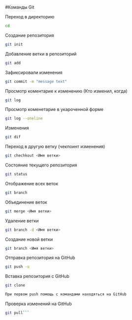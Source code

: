 #Команды Git

Переход в директорию
```sh
cd
```

Создание репозитория

```sh
git init
```
Добавление ветки в репозиторий
```sh
git add
```

Зафиксировали изменения
```sh
git commit -m "message text"
```

Просмотр коментарие к изменению (Кто изменил, когда)
```sh
git log
```

Просмотр коменетарие в укароченной форме
```sh
git log --oneline
```
Изменения
```sh
git dif
```
Переход в другую ветку (чекпоинт изменения)
```sh
git chechkout <Имя ветки>
```
Состояние текущего репозитория
```sh
git status
```
Отображение всех веток
```sh
git branch
```
Объединение веток
```sh
git merge <Имя ветки>
```
Удаление ветки
```sh
git branch -d <Имя ветки>
```
 Создание новой ветки
 ```sh
 git branch <Имя ветки>
 ```
 Отправка репозитория на GitHub
 ```sh
 git push -u 
 ```

 Вставка репозитория с GitHub
 ```sh
 git clone 
 ```
```sh
При первом push помощь с командами находяться на GitHub
```

Проверка изменений на GitHub
```sh
git pull```